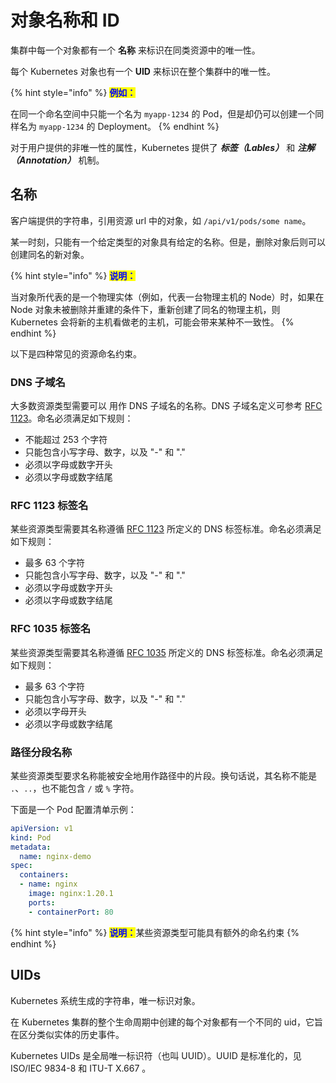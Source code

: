 # 对象名称和 ID

集群中每一个对象都有一个 **名称** 来标识在同类资源中的唯一性。

每个 Kubernetes 对象也有一个 **UID** 来标识在整个集群中的唯一性。

{% hint style="info" %}
<mark style="color:blue;">**例如：**</mark>

在同一个命名空间中只能一个名为 `myapp-1234` 的 Pod，但是却仍可以创建一个同样名为 `myapp-1234` 的 Deployment。
{% endhint %}

对于用户提供的非唯一性的属性，Kubernetes 提供了 _**标签（Lables）**_ 和 _**注解（Annotation）**_ 机制。

## 名称

客户端提供的字符串，引用资源 url 中的对象，如 `/api/v1/pods/some name`。

某一时刻，只能有一个给定类型的对象具有给定的名称。但是，删除对象后则可以创建同名的新对象。

{% hint style="info" %}
<mark style="color:blue;">**说明：**</mark>

当对象所代表的是一个物理实体（例如，代表一台物理主机的 Node）时，如果在 Node 对象未被删除并重建的条件下，重新创建了同名的物理主机，则 Kubernetes 会将新的主机看做老的主机，可能会带来某种不一致性。
{% endhint %}

以下是四种常见的资源命名约束。

### DNS 子域名

大多数资源类型需要可以 用作 DNS 子域名的名称。DNS 子域名定义可参考 [RFC 1123](https://tools.ietf.org/html/rfc1123)。命名必须满足如下规则：

* 不能超过 253 个字符
* 只能包含小写字母、数字，以及 "-" 和 "."
* 必须以字母或数字开头
* 必须以字母或数字结尾

### RFC 1123 标签名 <a href="#rfc-1123-label-names" id="rfc-1123-label-names"></a>

某些资源类型需要其名称遵循 [RFC 1123](https://tools.ietf.org/html/rfc1123) 所定义的 DNS 标签标准。命名必须满足如下规则：

* 最多 63 个字符
* 只能包含小写字母、数字，以及 "-" 和 "."
* 必须以字母或数字开头
* 必须以字母或数字结尾

### RFC 1035 标签名 <a href="#rfc-1035-label-names" id="rfc-1035-label-names"></a>

某些资源类型需要其名称遵循 [RFC 1035](https://www.rfc-editor.org/rfc/rfc1035) 所定义的 DNS 标签标准。命名必须满足如下规则：

* 最多 63 个字符
* 只能包含小写字母、数字，以及 "-" 和 "."
* 必须以字母开头
* 必须以字母或数字结尾

### 路径分段名称

某些资源类型要求名称能被安全地用作路径中的片段。换句话说，其名称不能是 `.`、`..`，也不能包含 `/` 或 `%` 字符。

下面是一个 Pod 配置清单示例：

```yaml
apiVersion: v1
kind: Pod
metadata:
  name: nginx-demo
spec:
  containers:
  - name: nginx
    image: nginx:1.20.1
    ports:
    - containerPort: 80
```

{% hint style="info" %}
<mark style="color:blue;">**说明：**</mark>某些资源类型可能具有额外的命名约束
{% endhint %}

## UIDs

Kubernetes 系统生成的字符串，唯一标识对象。

在 Kubernetes 集群的整个生命周期中创建的每个对象都有一个不同的 uid，它旨在区分类似实体的历史事件。

Kubernetes UIDs 是全局唯一标识符（也叫 UUID）。UUID 是标准化的，见 ISO/IEC 9834-8 和 ITU-T X.667 。
